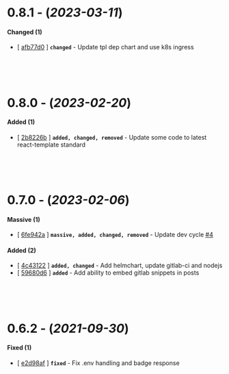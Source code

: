 
# 0.8.1 - (*2023-03-11*)

#### **Changed (1)**
- [ [afb77d0](https://gitlab.codeopensrc.com/kc/website/-/commit/afb77d0) ] **`changed`** - Update tpl dep chart and use k8s ingress  

<br><br><br>

# 0.8.0 - (*2023-02-20*)

#### **Added (1)**
- [ [2b8226b](https://gitlab.codeopensrc.com/kc/website/-/commit/2b8226b) ] **`added, changed, removed`** - Update some code to latest react-template standard  

<br><br><br>

# 0.7.0 - (*2023-02-06*)

#### **Massive (1)**
- [ [6fe942a](https://gitlab.codeopensrc.com/kc/website/-/commit/6fe942a) ] **`massive, added, changed, removed`** - Update dev cycle [#4](https://gitlab.codeopensrc.com/kc/website/-/issues/4)  

#### **Added (2)**
- [ [4c43122](https://gitlab.codeopensrc.com/kc/website/-/commit/4c43122) ] **`added, changed`** - Add helmchart, update gitlab-ci and nodejs  
- [ [59680d6](https://gitlab.codeopensrc.com/kc/website/-/commit/59680d6) ] **`added`** - Add ability to embed gitlab snippets in posts  

<br><br><br>

# 0.6.2 - (*2021-09-30*)

#### **Fixed (1)**
- [ [e2d98af](https://gitlab.codeopensrc.com/kc/website/-/commit/e2d98af) ] **`fixed`** - Fix .env handling and badge response  

